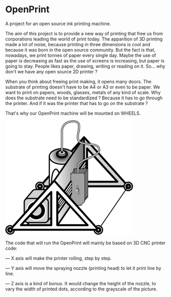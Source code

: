 # OpenPrint
A project for an open source ink printing machine.

The aim of this project is to provide a new way of printing that free us from corporations leading the world of print today. The apparition of 3D printing made a lot of noise, because printing in three dimensions is cool and because it was born in the open source community. But the fact is that, nowadays, we print tonnes of paper every single day. Maybe the use of paper is decreasing as fast as the use of screens is increasing, but paper is going to stay. People likes paper, drawing, writing or reading on it. So… why don't we have any open source 2D printer ?

When you think about freeing print making, it opens many doors. The substrate of printing doesn't have to be A4 or A3 or even to be paper. We want to print on papers, woods, glasses, metals of any kind of scale. Why does the substrate need to be standardized ? Because it has to go through the printer. And if it was the printer that has to go on the substrate ?

That's why our OpenPrint machine will be mounted on WHEELS.

<img src="https://github.com/MeAndreae/OpenPrint/blob/master/OpenPrint-view.png" width="400px"/>

The code that will run the OpenPrint will mainly be based on 3D CNC printer code:

— X axis will make the printer rolling, step by step.

— Y axis will move the spraying nozzle (printing head) to let it print line by line.

— Z axis is a kind of bonus. It would change the height of the nozzle, to vary the width of printed dots, according to the grayscale of the picture.
